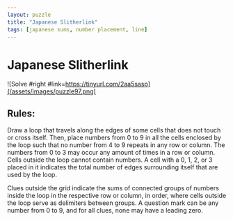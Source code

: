 ```yaml
---
layout: puzzle
title: "Japanese Slitherlink"
tags: [japanese sums, number placement, line]
---
```


# Japanese Slitherlink

![Solve #right #link=https://tinyurl.com/2aa5sasp](/assets/images/puzzle97.png)

## Rules:

Draw a loop that travels along the edges of some cells that does not touch or cross itself. Then, place numbers from 0 to 9 in all the cells enclosed by the loop such that no number from 4 to 9 repeats in any row or column. The numbers from 0 to 3 may occur any amount of times in a row or column. Cells outside the loop cannot contain numbers. A cell with a 0, 1, 2, or 3 placed in it indicates the total number of edges surrounding itself that are used by the loop.

Clues outside the grid indicate the sums of connected groups of numbers inside the loop in the respective row or column, in order, where cells outside the loop serve as delimiters between groups. A question mark can be any number from 0 to 9, and for all clues, none may have a leading zero. 
